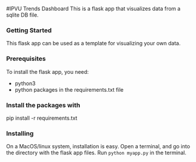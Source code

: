 #IPVU Trends Dashboard
This is a flask app that visualizes data from a sqlite DB file.

### Getting Started
This flask app can be used as a template for visualizing your own data. 

### Prerequisites
To install the flask app, you need:

- python3
- python packages in the requirements.txt file

### Install the packages with
 pip install -r requirements.txt

### Installing
On a MacOS/linux system, installation is easy. 
Open a terminal, and go into the directory with the flask app files. 
Run `python myapp.py` in the terminal.

